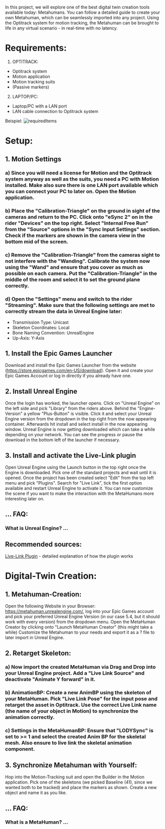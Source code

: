 In this project, we will explore one of the best digital twin creation tools available today: Metahumans. You can follow a detailed guide to create your own Metahuman, which can be seamlessly imported into any project. Using the Optitrack system for motion tracking, the Metahuman can be brought to life in any virtual scenario - in real-time with no latency.


# Requirements:
1. OPTITRACK:
* Optitrack system
* Motion application
* Motion tracking suits
* (Passive markers)
2. LAPTOP/PC:
* Laptop/PC with a LAN port
* LAN cable connection to Optitrack system

Beispiel:
![requiredItems](https://github.com/Digital-Media/sco_2023/assets/116873186/cf3e1e2e-9148-4f68-8b70-d307e0204fa1)

# Setup:
## 1. Motion Settings
### a) Since you will need a license for Motion and the Optitrack system anyway as well as the suits, you need a PC with Motion installed. Make also sure there is one LAN port available which you can connect your PC to later on. Open the Motion application.
### b) Place the "Calibration-Triangle" on the ground in sight of the cameras and return to the PC. Click onto "eSync 2" on in the rider "Devices" on the top right. Select "Internal Free Run" from the "Source" options in the "Sync Input Settings" section. Check if the markers are shown in the camera view in the bottom mid of the screen.
### c) Remove the "Calibration-Triangle" from the cameras sight to not interfere with the "Wanding". Calibrate the system now using the "Wand" and ensure that you cover as much as possible on each camera. Put the "Calibration-Triangle" in the middle of the room and select it to set the ground plane correctly.
### d) Open the "Settings" menu and switch to the rider "Streaming". Make sure that the following settings are met to correctly stream the data in Unreal Engine later:
* Transmission Type: Unicast
* Skeleton Coordinates: Local
* Bone Naming Convention: UnrealEngine
* Up-Axis: Y-Axis   

## 1. Install the Epic Games Launcher
Download and install the Epic Games Launcher from the website (https://store.epicgames.com/en-US/download). Open it and create your Epic Games Account or log in directly if you already have one.

## 2. Install Unreal Engine
Once the login has worked, the launcher opens. Click on "Unreal Engine" on the left side and pick "Library" from the riders above. Behind the "Engine-Version" a yellow "Plus-Button" is visible. Click it and select your Unreal Engine version from the dropdown in the top right from the now appearing container. Afterwards hit install and select install in the now appearing window. Unreal Engine is now getting downloaded which can take a while depending on your network. You can see the progress or pause the download in the bottom left of the launcher if necessary.

## 3. Install and activate the Live-Link plugin
Open Unreal Engine using the Launch button in the top right once the Engine is downloaded. Pick one of the standard projects and wait until it is opened. Once the project has been created select "Edit" from the top left menu and pick "Plugins". Search for "Live Link", tick the first option available and restart Unreal Engine to activate it. You can now customize the scene if you want to make the interaction with the MetaHumans more interesting later on.

## ... FAQ:

### What is Unreal Engine? ...

## Recommended sources:
[Live-Link Plugin](https://docs.optitrack.com/plugins/optitrack-unreal-engine-plugin/unreal-engine-optitrack-live-link-plugin/quick-start-guide-real-time-retargeting-in-unreal-engine-with-live-link-content) - detailed explanation of how the plugin works

# Digital-Twin Creation:
## 1. Metahuman-Creation:
Open the following Website in your Browser: https://metahuman.unrealengine.com/, log into your Epic Games account and pick your preferred Unreal Engine Version (in our case 5.4, but it should work with every version) from the dropdown menu. Open the MetaHuman Creator by clicking onto "Launch MetaHuman Creator" (this might take a while)
Customize the Metahuman to your needs and export it as a ? file to later import in Unreal Engine.

## 2. Retarget Skeleton:
### a) Now import the created MetaHuman via Drag and Drop into your Unreal Engine project. Add a "Live Link Source" and deactivate "Animate Y forward" in it.
### b) AnimationBP: Create a new AnimBP using the skeleton of your MetaHuman. Pick "Live Link Pose" for the input pose and retarget the asset in Optitrack. Use the correct Live Link name (the name of your object in Motion) to synchronize the animation correctly.
### c) Settings in the MetaHumanBP: Ensure that "LODYSync" is set to >= 1 and select the created Anim BP for the skeletal mesh. Also ensure to live link the skeletal animation component.

## 3. Synchronize Metahuman with Yourself:
Hop into the Motion-Tracking suit and open the Builder in the Motion application. Pick one of the skeletons (we picked Baseline (41), since we wanted both to be tracked) and place the markers as shown. Create a new object and name it as you like.

## ... FAQ:

### What is a MetaHuman? …

